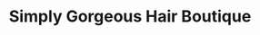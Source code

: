 ---
title: "Simply Gorgeous Hair Boutique"
url: /new-london/simply-gorgeous-hair-boutique/
shop: hairdresser
---